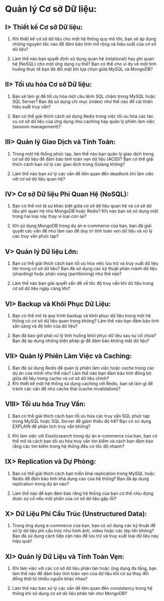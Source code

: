 # Quản lý Cơ sở Dữ liệu:

## I> **Thiết kế Cơ sở Dữ liệu:**

1. Khi thiết kế cơ sở dữ liệu cho một hệ thống quy mô lớn, bạn sẽ áp dụng những nguyên tắc nào để đảm bảo tính mở rộng và hiệu suất của cơ sở dữ liệu?

2. Làm thế nào bạn quyết định sử dụng quan hệ (relational) hay phi quan hệ (NoSQL) cho một ứng dụng cụ thể? Bạn có thể cho ví dụ về một tình huống thực tế bạn đã đối mặt khi lựa chọn giữa MySQL và MongoDB?

## II> **Tối ưu hóa Cơ sở Dữ liệu:**

1. Bạn sẽ làm gì để tối ưu hóa một câu lệnh SQL chậm trong MySQL hoặc SQL Server? Bạn đã sử dụng chỉ mục (index) như thế nào để cải thiện hiệu suất truy vấn?

2. Bạn có thể giải thích cách sử dụng Redis trong việc tối ưu hóa các tác vụ cơ sở dữ liệu của ứng dụng như caching hay quản lý phiên làm việc (session management)?

## III> **Quản lý Giao Dịch và Tính Toán:**

1. Trong một hệ thống phức tạp, làm thế nào bạn quản lý giao dịch trong cơ sở dữ liệu để đảm bảo tính toàn vẹn dữ liệu (ACID)? Bạn có thể giải thích cách bạn xử lý các giao dịch trong Golang không?

2. Làm thế nào bạn xử lý các vấn đề liên quan đến deadlock khi làm việc với cơ sở dữ liệu quan hệ?

## IV> **Cơ sở Dữ liệu Phi Quan Hệ (NoSQL):**

1. Bạn có thể mô tả sự khác biệt giữa cơ sở dữ liệu quan hệ và cơ sở dữ liệu phi quan hệ như MongoDB hoặc Redis? Khi nào bạn sẽ sử dụng một trong hai loại này thay vì loại còn lại?

2. Khi sử dụng MongoDB trong dự án e-commerce của bạn, bạn đã giải quyết các vấn đề như làm sao để duy trì tính toàn vẹn dữ liệu và xử lý các truy vấn phức tạp?

## V> **Quản lý Dữ liệu Lớn:**

1. Bạn có thể giải thích cách bạn tối ưu hóa việc lưu trữ và truy xuất dữ liệu lớn trong cơ sở dữ liệu? Bạn đã sử dụng các kỹ thuật phân mảnh dữ liệu (sharding) hoặc phân vùng (partitioning) như thế nào?

2. Làm thế nào bạn giải quyết vấn đề về tốc độ truy vấn khi dữ liệu trong cơ sở dữ liệu ngày càng lớn?

## VI> **Backup và Khôi Phục Dữ Liệu:**

1. Bạn có thể mô tả quy trình backup và khôi phục dữ liệu trong một hệ thống có cơ sở dữ liệu quan trọng không? Làm thế nào bạn đảm bảo tính sẵn sàng và độ bền của dữ liệu?

2. Bạn đã bao giờ phải xử lý tình huống khôi phục dữ liệu sau sự cố chưa? Bạn đã áp dụng những biện pháp gì để đảm bảo không mất dữ liệu?

## VII> **Quản lý Phiên Làm Việc và Caching:**

1. Bạn đã sử dụng Redis để quản lý phiên làm việc hoặc cache trong các dự án của mình như thế nào? Làm thế nào bạn đảm bảo tính đồng bộ giữa dữ liệu trong cache và cơ sở dữ liệu chính?
2. Khi thiết kế một hệ thống sử dụng caching với Redis, bạn sẽ làm gì để tránh các vấn đề như cache thải (cache invalidation)?

## VIII> **Tối ưu hóa Truy Vấn:**

1. Bạn có thể giải thích cách bạn tối ưu hóa các truy vấn SQL phức tạp trong MySQL hoặc SQL Server để giảm thiểu độ trễ? Bạn có sử dụng EXPLAIN để phân tích truy vấn không?

2. Khi làm việc với Elasticsearch trong dự án e-commerce của bạn, bạn có thể mô tả cách bạn tối ưu hóa truy vấn tìm kiếm và cách bạn đảm bảo rằng các tìm kiếm trong hệ thống đều có tốc độ nhanh?

## IX> **Replication và Dự Phòng:**

1. Bạn có thể giải thích cách bạn triển khai replication trong MySQL hoặc Redis để đảm bảo tính khả dụng cao của hệ thống? Bạn đã áp dụng replication trong dự án nào?

2. Làm thế nào để bạn đảm bảo rằng hệ thống của bạn có thể chịu đựng được sự cố nếu một phần của cơ sở dữ liệu gặp lỗi?

## X> **Dữ Liệu Phi Cấu Trúc (Unstructured Data):**

1. Trong ứng dụng e-commerce của bạn, bạn có sử dụng các kỹ thuật để xử lý dữ liệu phi cấu trúc như hình ảnh, video hoặc các tệp lớn không? Bạn đã sử dụng cách tiếp cận nào để lưu trữ và truy xuất loại dữ liệu này hiệu quả?

## XI> **Quản lý Dữ Liệu và Tính Toàn Vẹn:**

1. Khi làm việc với các cơ sở dữ liệu phân tán hoặc ứng dụng đa tầng, bạn làm thế nào để đảm bảo tính toàn vẹn của dữ liệu khi có sự thay đổi đồng thời từ nhiều nguồn khác nhau?

2. Làm thế nào bạn xử lý các vấn đề liên quan đến consistency trong hệ thống khi sử dụng cơ sở dữ liệu phân tán như MongoDB?
